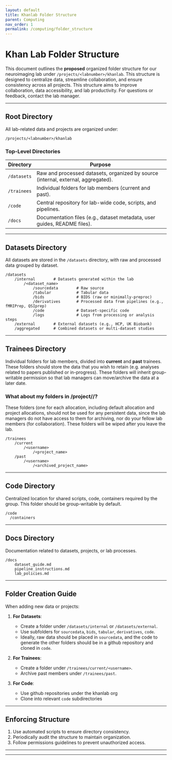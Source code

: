 ```yaml
---
layout: default
title: Khanlab Folder Structure
parent: Computing
nav_order: 1
permalink: /computing/folder_structure
---
```



# **Khan Lab Folder Structure**

This document outlines the **proposed** organized folder structure for our neuroimaging lab under `/projects/<labnumber>/khanlab`. This structure is designed to centralize data, streamline collaboration, and ensure consistency across all projects.
This structure aims to improve collaboration, data accessibility, and lab productivity. For questions or feedback, contact the lab manager.

---

## **Root Directory**
All lab-related data and projects are organized under:
```
/projects/<labnumber>/khanlab
```

### **Top-Level Directories**
| Directory               | Purpose                                                                                  |
|-------------------------|------------------------------------------------------------------------------------------|
| `/datasets`             | Raw and processed datasets, organized by source (internal, external, aggregated).        |
| `/trainees`             | Individual folders for lab members (current and past).                                   |
| `/code`                 | Central repository for lab-wide code, scripts, and pipelines.                            |
| `/docs`                 | Documentation files (e.g., dataset metadata, user guides, README files).                 |

---

## **Datasets Directory**
All datasets are stored in the `/datasets` directory, with raw and processed data grouped by dataset.

```
/datasets
    /internal        # Datasets generated within the lab
        /<dataset_name>
            /sourcedata        # Raw source
            /tabular           # Tabular data
            /bids              # BIDS (raw or minimally-preproc)
            /derivatives       # Processed data from pipelines (e.g., fMRIPrep, QSIprep)
            /code              # Dataset-specific code
            /logs              # Logs from processing or analysis steps
    /external        # External datasets (e.g., HCP, UK Biobank)
    /aggregated      # Combined datasets or multi-dataset studies
```

---

## **Trainees Directory**
Individual folders for lab members, divided into **current** and **past** trainees. These folders should store the data 
that you wish to retain (e.g. analyses related to papers published or in-progress). These folders will inherit group-writable 
permission so that lab managers can move/archive the data at a later date.

### What about my folders in /project/<allocation>/<username>? 
These folders (one for each allocation, including default allocation and project allocations, should not be used for any
persistent data, since the lab managers do not have access to them for archiving, nor do your fellow lab members (for collaboration).
These folders will be wiped after you leave the lab.

```
/trainees
    /current
        /<username>
            /<project_name>
    /past
        /<username>
            /<archived_project_name>
```

---

## **Code Directory**
Centralized location for shared scripts, code, containers required by the group. This folder should be group-writable by default.

```
/code
  /containers
```


---

## **Docs Directory**
Documentation related to datasets, projects, or lab processes.

```
/docs
    dataset_guide.md
    pipeline_instructions.md
    lab_policies.md
```


---

## **Folder Creation Guide**
When adding new data or projects:
1. **For Datasets**:
   - Create a folder under `/datasets/internal` or `/datasets/external`.
   - Use subfolders for `sourcedata`, `bids`, `tabular`, `derivatives`, `code`.
   - Ideally, raw data should be placed in `sourcedata`, and the code to generate the other folders
    should be in a github repository and cloned in `code`.

2. **For Trainees**:
   - Create a folder under `/trainees/current/<username>`.
   - Archive past members under `/trainees/past`.

3. **For Code**:  
   - Use github repositories under the khanlab org
   - Clone into relevant `code` subdirectories

---

## **Enforcing Structure**
1. Use automated scripts to ensure directory consistency.
2. Periodically audit the structure to maintain organization.
3. Follow permissions guidelines to prevent unauthorized access.

---



--- 
